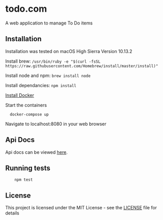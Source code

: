 # todo.com

A web application to manage To Do items

## Installation

Installation was tested on macOS High Sierra Version 10.13.2

Install brew: `/usr/bin/ruby -e "$(curl -fsSL https://raw.githubusercontent.com/Homebrew/install/master/install)"`

Install node and npm: `brew install node`

Install dependancies: `npm install`

[Install Docker](https://docs.docker.com/install/)

Start the containers

```
  docker-compose up
```

Navigate to localhost:8080 in your web browser

## Api Docs

Api docs can be viewed [here](/api/docs/README.md).

## Running tests

```
	npm test
```

## License

This project is licensed under the MIT License - see the [LICENSE](LICENSE) file for details